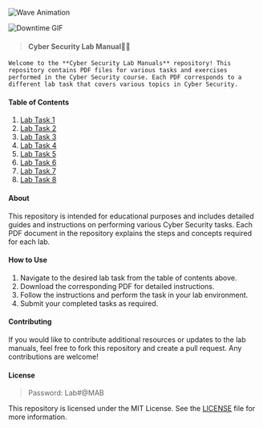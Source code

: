 ![Wave Animation](https://capsule-render.vercel.app/api?type=waving&color=9823f7&height=150&section=header)


![Downtime GIF](https://media.giphy.com/media/avOd4dltPp9fIDm5P3/giphy.gif)

> #### Cyber Security Lab Manual🤖🌀

`Welcome to the **Cyber Security Lab Manuals** repository! This repository contains PDF files for various tasks and exercises performed in the Cyber Security course. Each PDF corresponds to a different lab task that covers various topics in Cyber Security.`

#### Table of Contents

1. [Lab Task 1](./Lab_Data/CS_Lab_1_MAB.pdf)
2. [Lab Task 2](./Lab_Data/CS_Lab_2_MAB.pdf)
3. [Lab Task 3](./Lab_Data/CS_Lab_3_MAB.pdf)
4. [Lab Task 4](./Lab_Data/CS_Lab_4_MAB.pdf)
5. [Lab Task 5](./Lab_Data/CS_Lab_5_MAB.pdf)
6. [Lab Task 6](./Lab_Data/CS_Lab_6_MAB.pdf)
7. [Lab Task 7](./Lab_Data/CS_Lab_7_MAB.pdf)
8. [Lab Task 8](./Lab_Data/CS_Lab_8_MAB.pdf)

#### About

This repository is intended for educational purposes and includes detailed guides and instructions on performing various Cyber Security tasks. Each PDF document in the repository explains the steps and concepts required for each lab.

#### How to Use

1. Navigate to the desired lab task from the table of contents above.
2. Download the corresponding PDF for detailed instructions.
3. Follow the instructions and perform the task in your lab environment.
4. Submit your completed tasks as required.

#### Contributing

If you would like to contribute additional resources or updates to the lab manuals, feel free to fork this repository and create a pull request. Any contributions are welcome!

#### License

> Password: Lab#@MAB

This repository is licensed under the MIT License. See the [LICENSE](LICENSE) file for more information.

